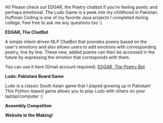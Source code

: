 Hi! Please check out EDGAR, the Poetry chatbot if you're feeling poetic and perhaps emotional. The Ludo Game is a peek into my childhood in Pakistan. Huffman Coding is one of my favorite Java projects I completed during college. Feel free to ask me any questions too :)

**EDGAR, The ChatBot**

A simple intent-driven NLP ChatBot that provides poems based on the user's emotions and also allows users to add emotions with corresponding poetry, line by line. These new, added poems can then be accessed in the future by expressing the emotion that corresponds with them. 

You can use it here (Gmail account required): [EDGAR, The Poetry Bot](https://colab.research.google.com/drive/1tPSSPTP4n-p-GKTKaz8RkV04kJQtW5ly?usp=sharing)

**Ludo: Pakistani Board Game**

Ludo is a classic South Asian game that I played growing up in Pakistan! This Python-based game allows you to play Ludo with others on your laptop/computer :)

**Assembly Competiton**

**Website in the Making!**

